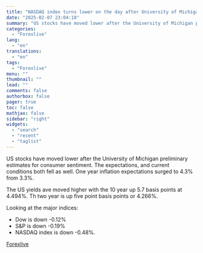 ```yaml
---
title: "NASDAQ index turns lower on the day after University of Michigan"
date: "2025-02-07 23:04:18"
summary: "US stocks have moved lower after the University of Michigan preliminary estimates for consumer sentiment. The expectations, and current conditions both fell as well. One year inflation expectations surged to 4.3% from 3.3%.The US yields ave moved higher with the 10 year up 5.7 basis points at 4.494%. Th two..."
categories:
  - "Forexlive"
lang:
  - "en"
translations:
  - "en"
tags:
  - "Forexlive"
menu: ""
thumbnail: ""
lead: ""
comments: false
authorbox: false
pager: true
toc: false
mathjax: false
sidebar: "right"
widgets:
  - "search"
  - "recent"
  - "taglist"
---
```


US stocks have moved lower after the University of Michigan preliminary estimates for consumer sentiment. The expectations, and current conditions both fell as well. One year inflation expectations surged to 4.3% from 3.3%.

The US yields ave moved higher with the 10 year up 5.7 basis points at 4.494%. Th two year is up five point basis points or 4.266%.

Looking at the major indices:

* Dow is down -0.12%
* S&P is down -0.19%
* NASDAQ index is down -0.48%.

[Forexlive](https://www.tradingview.com/news/forexlive:45c95e3a7094b:0-nasdaq-index-turns-lower-on-the-day-after-university-of-michigan/)
